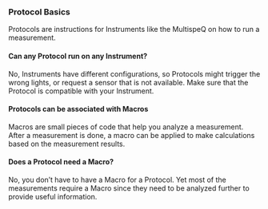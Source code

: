 ### Protocol Basics

Protocols are instructions for Instruments like the MultispeQ on how to run a measurement.

#### Can any Protocol run on any Instrument?

No, Instruments have different configurations, so Protocols might trigger the wrong lights, or request a sensor that is not available. Make sure that the Protocol is compatible with your Instrument.

#### Protocols can be associated with Macros

Macros are small pieces of code that help you analyze a measurement. After a measurement is done, a macro can be applied to make calculations based on the measurement results.

#### Does a Protocol need a Macro?
No, you don’t have to have a Macro for a Protocol. Yet most of the measurements require a Macro since they need to be analyzed further to provide useful information.
